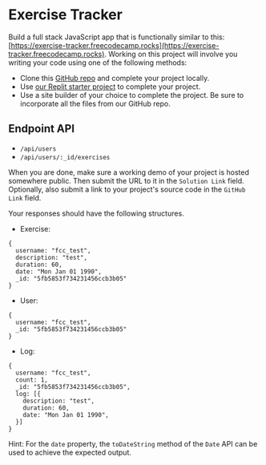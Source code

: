 # Exercise Tracker

Build a full stack JavaScript app that is functionally similar to this: [https://exercise-tracker.freecodecamp.rocks](https://exercise-tracker.freecodecamp.rocks). Working on this project will involve you writing your code using one of the following methods:

* Clone this [GitHub repo](https://github.com/freeCodeCamp/boilerplate-project-exercisetracker/) and complete your project locally.
* Use [our Replit starter project](https://replit.com/github/freeCodeCamp/boilerplate-project-exercisetracker) to complete your project.
* Use a site builder of your choice to complete the project. Be sure to incorporate all the files from our GitHub repo.


## Endpoint API

* `/api/users`
* `/api/users/:_id/exercises`


When you are done, make sure a working demo of your project is hosted somewhere public. Then submit the URL to it in the `Solution Link` field. Optionally, also submit a link to your project's source code in the `GitHub Link` field.


Your responses should have the following structures.

* Exercise:

```
{
  username: "fcc_test",
  description: "test",
  duration: 60,
  date: "Mon Jan 01 1990",
  _id: "5fb5853f734231456ccb3b05"
}
```

* User:

```
{
  username: "fcc_test",
  _id: "5fb5853f734231456ccb3b05"
}
```


* Log:

```
{
  username: "fcc_test",
  count: 1,
  _id: "5fb5853f734231456ccb3b05",
  log: [{
    description: "test",
    duration: 60,
    date: "Mon Jan 01 1990",
  }]
}
```

Hint: For the `date` property, the `toDateString` method of the `Date` API can be used to achieve the expected output.
